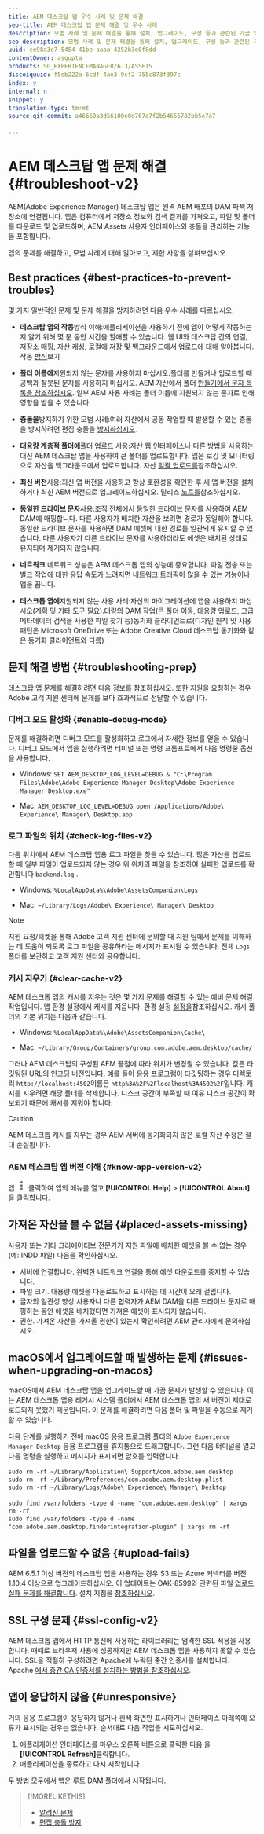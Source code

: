 ```yaml
---
title: AEM 데스크탑 앱 우수 사례 및 문제 해결
seo-title: AEM 데스크탑 앱 문제 해결 및 우수 사례
description: 모범 사례 및 문제 해결을 통해 설치, 업그레이드, 구성 등과 관련된 가끔 발생하는 문제를 해결할 수 있습니다.
seo-description: 모범 사례 및 문제 해결을 통해 설치, 업그레이드, 구성 등과 관련된 가끔 발생하는 문제를 해결할 수 있습니다.
uuid: ce98a3e7-5454-41be-aaaa-4252b3e0f8dd
contentOwner: asgupta
products: SG_EXPERIENCEMANAGER/6.3/ASSETS
discoiquuid: f5eb222a-6cdf-4ae3-9cf2-755c873f397c
index: y
internal: n
snippet: y
translation-type: tm+mt
source-git-commit: a46660a3d56100e0d767e7f2b54656782bb5e7a7

---
```



# AEM 데스크탑 앱 문제 해결 {#troubleshoot-v2}

AEM(Adobe Experience Manager) 데스크탑 앱은 원격 AEM 배포의 DAM 파섹 저장소에 연결됩니다. 앱은 컴퓨터에서 저장소 정보와 검색 결과를 가져오고, 파일 및 폴더를 다운로드 및 업로드하며, AEM Assets 사용자 인터페이스와 충돌을 관리하는 기능을 포함합니다.

앱의 문제를 해결하고, 모범 사례에 대해 알아보고, 제한 사항을 살펴보십시오.

## Best practices {#best-practices-to-prevent-troubles}

몇 가지 일반적인 문제 및 문제 해결을 방지하려면 다음 우수 사례를 따르십시오.

* **데스크탑 앱의 작동**&#x200B;방식 이해:애플리케이션을 사용하기 전에 앱이 어떻게 작동하는지 알기 위해 몇 분 동안 시간을 할애할 수 있습니다. 웹 UI와 데스크탑 간의 연결, 저장소 매핑, 자산 캐싱, 로컬에 저장 및 백그라운드에서 업로드에 대해 알아봅니다. 작동 [방식](release-notes.md#how-app-works)보기

* **폴더 이름에**&#x200B;지원되지 않는 문자를 사용하지 마십시오.폴더를 만들거나 업로드할 때 공백과 잘못된 문자를 사용하지 마십시오. AEM 자산에서 폴더 [만들기에서 문자 목록을 참조하십시오](https://helpx.adobe.com/experience-manager/6-5/assets/using/managing-assets-touch-ui.html#Creatingfolders). 일부 AEM 사용 사례는 폴더 이름에 지원되지 않는 문자로 인해 영향을 받을 수 있습니다.

* **충돌을**&#x200B;방지하기 위한 모범 사례:여러 자산에서 공동 작업할 때 발생할 수 있는 충돌을 방지하려면 편집 충돌을 [방지하십시오](using.md#adv-workflow-collaborate-avoid-conflicts).

* **대용량 계층적 폴더에**&#x200B;폴더 업로드 사용:자산 웹 인터페이스나 다른 방법을 사용하는 대신 AEM 데스크탑 앱을 사용하여 큰 폴더를 업로드합니다. 앱은 로깅 및 모니터링으로 자산을 백그라운드에서 업로드합니다. 자산 [일괄 업로드를](using.md#bulk-upload-assets)참조하십시오.

* **최신 버전**&#x200B;사용:최신 앱 버전을 사용하고 항상 호환성을 확인한 후 새 앱 버전을 설치하거나 최신 AEM 버전으로 업그레이드하십시오. 릴리스 [노트를](release-notes.md)참조하십시오.

* **동일한 드라이브 문자**&#x200B;사용:조직 전체에서 동일한 드라이브 문자를 사용하여 AEM DAM에 매핑합니다. 다른 사용자가 배치한 자산을 보려면 경로가 동일해야 합니다. 동일한 드라이브 문자를 사용하면 DAM 에셋에 대한 경로를 일관되게 유지할 수 있습니다. 다른 사용자가 다른 드라이브 문자를 사용하더라도 에셋은 배치된 상태로 유지되며 제거되지 않습니다.

* **네트워크**:네트워크 성능은 AEM 데스크톱 앱의 성능에 중요합니다. 파일 전송 또는 벌크 작업에 대한 응답 속도가 느려지면 네트워크 트래픽이 많을 수 있는 기능이나 앱을 끕니다.

* **데스크톱 앱에**&#x200B;지원되지 않는 사용 사례:자산의 마이그레이션에 앱을 사용하지 마십시오(계획 및 기타 도구 필요).대량의 DAM 작업(큰 폴더 이동, 대용량 업로드, 고급 메타데이터 검색을 사용한 파일 찾기 등)동기화 클라이언트로(디자인 원칙 및 사용 패턴은 Microsoft OneDrive 또는 Adobe Creative Cloud 데스크탑 동기화와 같은 동기화 클라이언트와 다름)

## 문제 해결 방법 {#troubleshooting-prep}

데스크탑 앱 문제를 해결하려면 다음 정보를 참조하십시오. 또한 지원을 요청하는 경우 Adobe 고객 지원 센터에 문제를 보다 효과적으로 전달할 수 있습니다.

### 디버그 모드 활성화 {#enable-debug-mode}

문제를 해결하려면 디버그 모드를 활성화하고 로그에서 자세한 정보를 얻을 수 있습니다. 디버그 모드에서 앱을 실행하려면 터미널 또는 명령 프롬프트에서 다음 명령줄 옵션을 사용합니다.

* Windows: `SET AEM_DESKTOP_LOG_LEVEL=DEBUG & "C:\Program Files\Adobe\Adobe Experience Manager Desktop\Adobe Experience Manager Desktop.exe"`

* Mac: `AEM_DESKTOP_LOG_LEVEL=DEBUG open /Applications/Adobe\ Experience\ Manager\ Desktop.app`

### 로그 파일의 위치 {#check-log-files-v2}

다음 위치에서 AEM 데스크탑 앱용 로그 파일을 찾을 수 있습니다. 많은 자산을 업로드할 때 일부 파일이 업로드되지 않는 경우 위 위치의 파일을 참조하여 실패한 업로드를 확인합니다 `backend.log` .

* Windows: `%LocalAppData%\Adobe\AssetsCompanion\Logs`

* Mac: `~/Library/Logs/Adobe\ Experience\ Manager\ Desktop`

>[!NOTE]
>
>지원 요청/티켓을 통해 Adobe 고객 지원 센터에 문의할 때 지원 팀에서 문제를 이해하는 데 도움이 되도록 로그 파일을 공유하라는 메시지가 표시될 수 있습니다. 전체 `Logs` 폴더를 보관하고 고객 지원 센터와 공유합니다.

### 캐시 지우기 {#clear-cache-v2}

AEM 데스크톱 앱의 캐시를 지우는 것은 몇 가지 문제를 해결할 수 있는 예비 문제 해결 작업입니다. 앱 환경 설정에서 캐시를 지웁니다. 환경 설정 [설정을](install-upgrade.md#set-preferences)참조하십시오. 캐시 폴더의 기본 위치는 다음과 같습니다.

* Windows: `%LocalAppData%\Adobe\AssetsCompanion\Cache\`

* Mac: `~/Library/Group/Containers/group.com.adobe.aem.desktop/cache/`

그러나 AEM 데스크탑의 구성된 AEM 끝점에 따라 위치가 변경될 수 있습니다. 값은 타깃팅된 URL의 인코딩 버전입니다. 예를 들어 응용 프로그램이 타깃팅하는 경우 디렉토리 `http://localhost:4502`이름은 `http%3A%2F%2Flocalhost%3A4502%2F`입니다. 캐시를 지우려면 해당 폴더를 삭제합니다. 디스크 공간이 부족할 때 여유 디스크 공간이 확보되기 때문에 캐시를 지워야 합니다.

>[!CAUTION]
>
>AEM 데스크톱 캐시를 지우는 경우 AEM 서버에 동기화되지 않은 로컬 자산 수정은 절대 손실됩니다.

### AEM 데스크탑 앱 버전 이해 {#know-app-version-v2}

앱 ![메뉴를](assets/do-not-localize/more_options_da2.png) 클릭하여 앱의 메뉴를 열고 **[!UICONTROL Help]** &gt; **[!UICONTROL About]**&#x200B;을 클릭합니다.

## 가져온 자산을 볼 수 없음 {#placed-assets-missing}

사용자 또는 기타 크리에이티브 전문가가 지원 파일에 배치한 에셋을 볼 수 없는 경우(예: INDD 파일) 다음을 확인하십시오.

* 서버에 연결합니다. 완벽한 네트워크 연결을 통해 에셋 다운로드를 중지할 수 있습니다.
* 파일 크기. 대용량 에셋을 다운로드하고 표시하는 데 시간이 오래 걸립니다.
* 글자의 일관성 향상 사용자나 다른 협력자가 AEM DAM을 다른 드라이브 문자로 매핑하는 동안 에셋을 배치했다면 가져온 에셋이 표시되지 않습니다.
* 권한. 가져온 자산을 가져올 권한이 있는지 확인하려면 AEM 관리자에게 문의하십시오.

## macOS에서 업그레이드할 때 발생하는 문제 {#issues-when-upgrading-on-macos}

macOS에서 AEM 데스크탑 앱을 업그레이드할 때 가끔 문제가 발생할 수 있습니다. 이는 AEM 데스크톱 앱용 레거시 시스템 폴더에서 AEM 데스크톱 앱의 새 버전이 제대로 로드되지 못했기 때문입니다. 이 문제를 해결하려면 다음 폴더 및 파일을 수동으로 제거할 수 있습니다.

다음 단계를 실행하기 전에 macOS 응용 프로그램 폴더의 `Adobe Experience Manager Desktop` 응용 프로그램을 휴지통으로 드래그합니다. 그런 다음 터미널을 열고 다음 명령을 실행하고 메시지가 표시되면 암호를 입력합니다.

```shell
sudo rm -rf ~/Library/Application\ Support/com.adobe.aem.desktop
sudo rm -rf ~/Library/Preferences/com.adobe.aem.desktop.plist
sudo rm -rf ~/Library/Logs/Adobe\ Experience\ Manager\ Desktop

sudo find /var/folders -type d -name "com.adobe.aem.desktop" | xargs rm -rf
sudo find /var/folders -type d -name "com.adobe.aem.desktop.finderintegration-plugin" | xargs rm -rf
```

## 파일을 업로드할 수 없음 {#upload-fails}

AEM 6.5.1 이상 버전의 데스크탑 앱을 사용하는 경우 S3 또는 Azure 커넥터를 버전 1.10.4 이상으로 업그레이드하십시오. 이 업데이트는 OAK-8599와 관련된 파일 [업로드 실패 문제를 해결합니다](https://issues.apache.org/jira/browse/OAK-8599). 설치 지침을 [참조하십시오](install-upgrade.md#install-v2).

## SSL 구성 문제 {#ssl-config-v2}

AEM 데스크톱 앱에서 HTTP 통신에 사용하는 라이브러리는 엄격한 SSL 적용을 사용합니다. 때때로 브라우저 사용에 성공하지만 AEM 데스크톱 앱을 사용하지 못할 수 있습니다. SSL을 적절히 구성하려면 Apache에 누락된 중간 인증서를 설치합니다. Apache [에서 중간 CA 인증서를 설치하는 방법을 참조하십시오](https://access.redhat.com/solutions/43575).

## 앱이 응답하지 않음 {#unresponsive}

거의 응용 프로그램이 응답하지 않거나 흰색 화면만 표시하거나 인터페이스 아래쪽에 오류가 표시되는 경우는 없습니다. 순서대로 다음 작업을 시도하십시오.

1. 애플리케이션 인터페이스를 마우스 오른쪽 버튼으로 클릭한 다음 을 **[!UICONTROL Refresh]**&#x200B;클릭합니다.
1. 애플리케이션을 종료하고 다시 시작합니다.

두 방법 모두에서 앱은 루트 DAM 폴더에서 시작됩니다.

>[!MORELIKETHIS]
>
>* [알려진 문제](release-notes.md#known-issues-v2)
>* [편집 충돌 방지](using.md#adv-workflow-collaborate-avoid-conflicts)